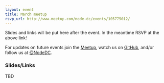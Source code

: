 ```yaml
---
layout: event
title: March meetup
rsvp_url: http://www.meetup.com/node-dc/events/105775012/
---
```


Slides and links will be put here after the event. In the meantime RSVP at the above link!

For updates on future events join the [Meetup](http://www.meetup.com/node-dc/), watch us on [GitHub](http://nodedc.github.com/), and/or follow us at [@NodeDC](http://twitter.com/nodedc).

### Slides/Links

TBD
